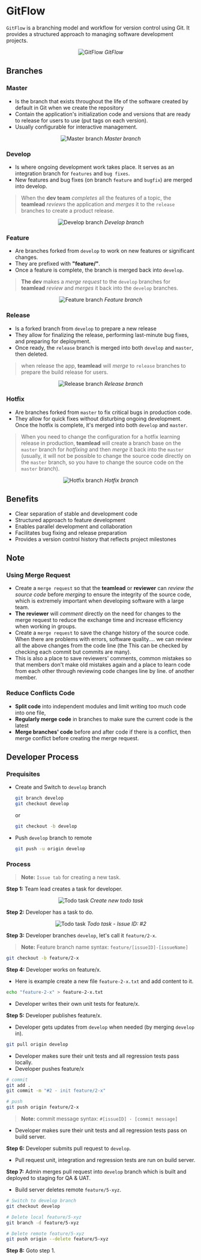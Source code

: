 # GitFlow

`GitFlow` is a branching model and workflow for version control using Git. It provides a structured approach to managing software development projects.

<div align="center">

![GitFlow](assets/GitFlow/gitflow.png)
<i> GitFlow </i>

</div>

## Branches

### Master

-  Is the branch that exists throughout the life of the software created by default in Git when we create the repository
-  Contain the application's initialization code and versions that are ready to release for users to use (put tags on each version).
-  Usually configurable for interactive management.

<div align="center">

![Master branch](./assets/GitFlow/master.png)
<i> Master branch </i>

</div>

### Develop

-  Is where ongoing development work takes place. It serves as an integration branch for `features` and `bug fixes`.
-  New features and bug fixes (on branch `feature` and `bugfix`) are merged into develop.

> When the **dev team** _completes_ all the features of a topic, the **teamlead** _reviews_ the application and _merges_ it to the `release` branches to create a product release.

<div align="center">

![Develop branch](./assets/GitFlow/dev.png)
<i>Develop branch </i>

</div>

### Feature

-  Are branches forked from `develop` to work on new features or significant changes.
-  They are prefixed with **"feature/"**.
-  Once a feature is complete, the branch is merged back into `develop`.

> **The dev** makes a _merge request_ to the `develop` branches for **teamlead** _review_ and _merges_ it back into the `develop` branches.

<div align="center">

![Feature branch](./assets/GitFlow/feature.png)
<i>Feature branch </i>

</div>

### Release

-  Is a forked branch from `develop` to prepare a new release
-  They allow for finalizing the release, performing last-minute bug fixes, and preparing for deployment.
-  Once ready, the `release` branch is merged into both `develop` and `master`, then deleted.

> when release the app, **teamlead** will _merge_ to `release` branches to prepare the build release for users.

<div align="center">

![Release branch](./assets/GitFlow/release.png)
<i>Release branch </i>

</div>

### Hotfix

-  Are branches forked from `master` to fix critical bugs in production code.
-  They allow for quick fixes without disturbing ongoing development. Once the hotfix is complete, it's merged into both `develop` and `master`.

> When you need to change the configuration for a hotfix learning release in production, **teamlead** will create a branch base on the `master` branch for _hotfixing_ and then _merge_ it back into the `master` (usually, it will not be possible to change the source code directly on the `master` branch, so you have to change the source code on the `master` branch).

<div align="center">

![Hotfix branch](./assets/GitFlow/hotfix.png)
<i>Hotfix branch </i>

</div>

## Benefits

-  Clear separation of stable and development code
-  Structured approach to feature development
-  Enables parallel development and collaboration
-  Facilitates bug fixing and release preparation
-  Provides a version control history that reflects project milestones

## Note

### Using Merge Request

-  Create a `merge request` so that the **teamlead** or **reviewer** can _review the source code_ before _merging_ to ensure the integrity of the source code, which is extremely important when developing software with a large team.
-  **The reviewer** will _comment_ directly on the need for changes to the merge request to reduce the exchange time and increase efficiency when working in groups.
-  Create a `merge request` to save the change history of the source code. When there are problems with errors, software quality.... we can review all the above changes from the code line (the This can be checked by checking each commit but commits are many).
-  This is also a place to save reviewers' comments, common mistakes so that members don't make old mistakes again and a place to learn code from each other through reviewing code changes line by line. of another member.

### Reduce Conflicts Code

-  **Split code** into independent modules and limit writing too much code into one file,
-  **Regularly merge code** in branches to make sure the current code is the latest
-  **Merge branches' code** before and after code if there is a conflict, then merge conflict before creating the merge request.

## Developer Process

### Prequisites

-  Create and Switch to `develop` branch

   ```sh
   git branch develop
   git checkout develop
   ```

   or

   ```sh
   git checkout -b develop
   ```

-  Push `develop` branch to remote

   ```sh
   git push -u origin develop
   ```

### Process

> **Note:** `Issue tab` for creating a new task.

**Step 1:** Team lead creates a task for developer.

<div align="center">

![Todo task](assets/GitFlow/Dev-Proc/create-issue.png)
<i>Create new todo task</i>

</div>

**Step 2:** Developer has a task to do.

<div align="center">

![Todo task](assets/GitFlow/Dev-Proc/issue.png)
<i>Todo task - Issue ID: #2</i>

</div>

**Step 3:** Developer branches `develop`, let's call it `feature/2-x`.

> **Note:** Feature branch name syntax: `feature/[issueID]-[issueName]`

```sh
git checkout -b feature/2-x
```

**Step 4:** Developer works on feature/x.

-  Here is example create a new file `feature-2-x.txt` and add content to it.

```sh
echo "feature-2-x" > feature-2-x.txt
```

-  Developer writes their own unit tests for feature/x.

**Step 5:** Developer publishes feature/x.

-  Developer gets updates from `develop` when needed (by merging `develop` in).

```sh
git pull origin develop
```

-  Developer makes sure their unit tests and all regression tests pass locally.
-  Developer pushes feature/x

```sh
# commit
git add .
git commit -m "#2 - init feature/2-x"

# push
git push origin feature/2-x
```

> **Note:** commit message syntax: `#[issueID] - [commit message]`

-  Developer makes sure their unit tests and all regression tests pass on build server.

**Step 6:** Developer submits pull request to `develop`.

-  Pull request unit, integration and regression tests are run on build server.

**Step 7:** Admin merges pull request into `develop` branch which is built and deployed to staging for QA & UAT.

-  Build server deletes remote `feature/5-xyz`.

```sh
# Switch to develop branch
git checkout develop

# Delete local feature/5-xyz
git branch -d feature/5-xyz

# Delete remote feature/5-xyz
git push origin --delete feature/5-xyz
```

**Step 8:** Goto step 1.
